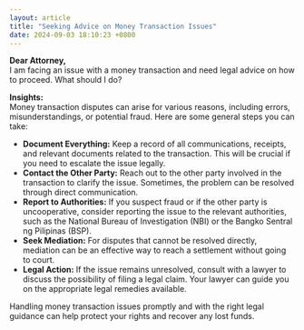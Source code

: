 ```yaml
---
layout: article
title: "Seeking Advice on Money Transaction Issues"
date: 2024-09-03 18:10:23 +0800
---
```


<p><strong>Dear Attorney,</strong><br>I am facing an issue with a money transaction and need legal advice on how to proceed. What should I do?</p><p><strong>Insights:</strong><br>Money transaction disputes can arise for various reasons, including errors, misunderstandings, or potential fraud. Here are some general steps you can take:</p><ul><li><strong>Document Everything:</strong> Keep a record of all communications, receipts, and relevant documents related to the transaction. This will be crucial if you need to escalate the issue legally.</li><li><strong>Contact the Other Party:</strong> Reach out to the other party involved in the transaction to clarify the issue. Sometimes, the problem can be resolved through direct communication.</li><li><strong>Report to Authorities:</strong> If you suspect fraud or if the other party is uncooperative, consider reporting the issue to the relevant authorities, such as the National Bureau of Investigation (NBI) or the Bangko Sentral ng Pilipinas (BSP).</li><li><strong>Seek Mediation:</strong> For disputes that cannot be resolved directly, mediation can be an effective way to reach a settlement without going to court.</li><li><strong>Legal Action:</strong> If the issue remains unresolved, consult with a lawyer to discuss the possibility of filing a legal claim. Your lawyer can guide you on the appropriate legal remedies available.</li></ul><p>Handling money transaction issues promptly and with the right legal guidance can help protect your rights and recover any lost funds.</p>
